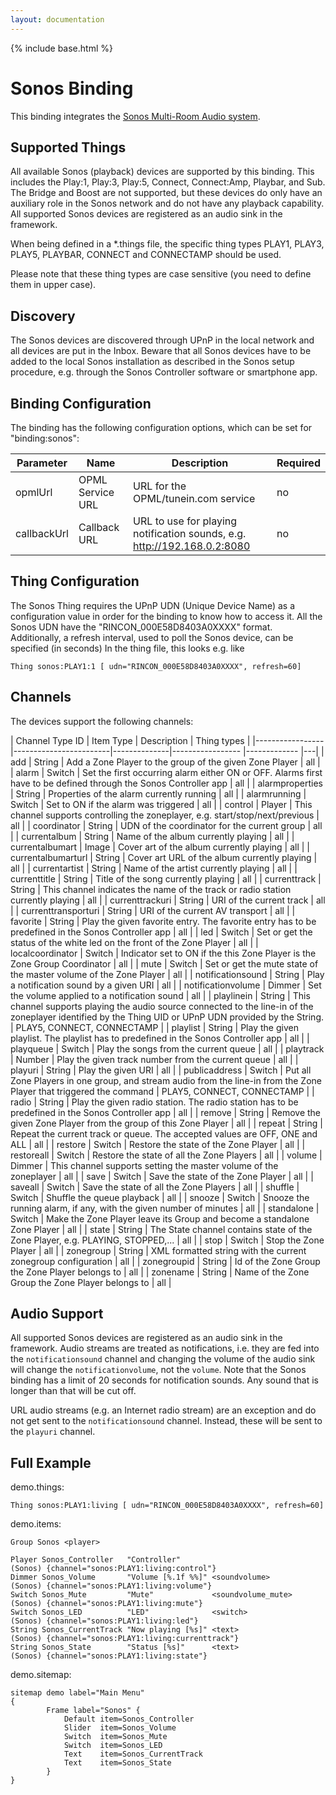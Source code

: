 ```yaml
---
layout: documentation
---
```


{% include base.html %}

# Sonos Binding

This binding integrates the [Sonos Multi-Room Audio system](http://www.sonos.com).

## Supported Things

All available Sonos (playback) devices are supported by this binding. This includes the Play:1, Play:3, Play:5, Connect, Connect:Amp, Playbar, and Sub. The Bridge and Boost are not supported, but these devices do only have an auxiliary role in the Sonos network and do not have any playback capability. All supported Sonos devices are registered as an audio sink in the framework.

When being defined in a \*.things file, the specific thing types PLAY1, PLAY3, PLAY5, PLAYBAR, CONNECT and CONNECTAMP should be used.

Please note that these thing types are case sensitive (you need to define them in upper case).

## Discovery

The Sonos devices are discovered through UPnP in the local network and all devices are put in the Inbox. Beware that all Sonos devices have to be added to the local Sonos installation as described in the Sonos setup procedure, e.g. through the Sonos Controller software or smartphone app.

## Binding Configuration

The binding has the following configuration options, which can be set for "binding:sonos":

| Parameter | Name    | Description  | Required |
|-----------------|------------------------|--------------|------------ |
| opmlUrl | OPML Service URL | URL for the OPML/tunein.com service | no |
| callbackUrl | Callback URL | URL to use for playing notification sounds, e.g. http://192.168.0.2:8080 | no |

## Thing Configuration

The Sonos Thing requires the UPnP UDN (Unique Device Name) as a configuration value in order for the binding to know how to access it. All the Sonos UDN have the "RINCON_000E58D8403A0XXXX" format. Additionally, a refresh interval, used to poll the Sonos device, can be specified (in seconds)
In the thing file, this looks e.g. like
```
Thing sonos:PLAY1:1 [ udn="RINCON_000E58D8403A0XXXX", refresh=60]
```

## Channels

The devices support the following channels:

| Channel Type ID | Item Type    | Description  | Thing types |
|-----------------|------------------------|--------------|----------------- |------------- |---|
| add | String | Add a Zone Player to the group of the given Zone Player | all |
| alarm | Switch | Set the first occurring alarm either ON or OFF. Alarms first have to be defined through the Sonos Controller app | all |
| alarmproperties | String | Properties of the alarm currently running | all |
| alarmrunning | Switch | Set to ON if the alarm was triggered | all |
| control | Player       | This channel supports controlling the zoneplayer, e.g. start/stop/next/previous | all |
| coordinator | String | UDN of the coordinator for the current group | all |
| currentalbum | String | Name of the album currently playing | all |
| currentalbumart | Image | Cover art of the album currently playing | all |
| currentalbumarturl | String | Cover art URL of the album currently playing | all |
| currentartist | String | Name of the artist currently playing | all |
| currenttitle | String | Title of the song currently playing | all |
| currenttrack | String       | This channel indicates the name of the track or radio station currently playing | all |
| currenttrackuri | String | URI of the current track | all |
| currenttransporturi | String | URI of the current AV transport | all |
| favorite | String | Play the given favorite entry. The favorite entry has to be predefined in the Sonos Controller app | all |
| led | Switch | Set or get the status of the white led on the front of the Zone Player | all |
| localcoordinator | Switch | Indicator set to ON if the this Zone Player is the Zone Group Coordinator | all |
| mute | Switch | Set or get the mute state of the master volume of the Zone Player | all |
| notificationsound | String | Play a notification sound by a given URI | all |
| notificationvolume | Dimmer | Set the volume applied to a notification sound | all |
| playlinein | String       | This channel supports playing the audio source connected to the line-in of the zoneplayer identified by the Thing UID or UPnP UDN provided by the String. | PLAY5, CONNECT, CONNECTAMP |
| playlist | String | Play the given playlist. The playlist has to predefined in the Sonos Controller app | all |
| playqueue | Switch | Play the songs from the current queue | all |
| playtrack | Number | Play the given track number from the current queue | all |
| playuri | String | Play the given URI | all |
| publicaddress | Switch | Put all Zone Players in one group, and stream audio from the line-in from the Zone Player that triggered the command | PLAY5, CONNECT, CONNECTAMP |
| radio | String | Play the given radio station. The radio station has to be predefined in the Sonos Controller app | all |
| remove | String | Remove the given Zone Player from the group of this Zone Player | all |
| repeat | String | Repeat the current track or queue. The accepted values are OFF, ONE and ALL | all |
| restore | Switch | Restore the state of the Zone Player | all |
| restoreall | Switch | Restore the state of all the Zone Players | all |
| volume | Dimmer       | This channel supports setting the master volume of the zoneplayer | all |
| save | Switch | Save the state of the Zone Player | all |
| saveall | Switch | Save the state of all the Zone Players | all |
| shuffle | Switch | Shuffle the queue playback | all |
| snooze | Switch | Snooze the running alarm, if any, with the given number of minutes | all |
| standalone | Switch | Make the Zone Player leave its Group and become a standalone Zone Player | all |
| state | String | The State channel contains state of the Zone Player, e.g. PLAYING, STOPPED,... | all |
| stop | Switch | Stop the Zone Player | all |
| zonegroup | String | XML formatted string with the current zonegroup configuration | all |
| zonegroupid | String | Id of the Zone Group the Zone Player belongs to | all |
| zonename | String | Name of the Zone Group the Zone Player belongs to | all |

## Audio Support

All supported Sonos devices are registered as an audio sink in the framework.
Audio streams are treated as notifications, i.e. they are fed into the `notificationsound` channel and changing the volume of the audio sink will change the `notificationvolume`, not the `volume`.
Note that the Sonos binding has a limit of 20 seconds for notification sounds. Any sound that is longer than that will be cut off.

URL audio streams (e.g. an Internet radio stream) are an exception and do not get sent to the `notificationsound` channel. Instead, these will be sent to the `playuri` channel.

## Full Example

demo.things:

```
Thing sonos:PLAY1:living [ udn="RINCON_000E58D8403A0XXXX", refresh=60]
```

demo.items:

```
Group Sonos <player>

Player Sonos_Controller   "Controller"                          (Sonos) {channel="sonos:PLAY1:living:control"}
Dimmer Sonos_Volume       "Volume [%.1f %%]" <soundvolume>      (Sonos) {channel="sonos:PLAY1:living:volume"}
Switch Sonos_Mute         "Mute"             <soundvolume_mute> (Sonos) {channel="sonos:PLAY1:living:mute"}
Switch Sonos_LED          "LED"              <switch>           (Sonos) {channel="sonos:PLAY1:living:led"}
String Sonos_CurrentTrack "Now playing [%s]" <text>             (Sonos) {channel="sonos:PLAY1:living:currenttrack"}
String Sonos_State        "Status [%s]"      <text>             (Sonos) {channel="sonos:PLAY1:living:state"}
```

demo.sitemap:

```
sitemap demo label="Main Menu"
{
		Frame label="Sonos" {
			Default item=Sonos_Controller
			Slider  item=Sonos_Volume
			Switch  item=Sonos_Mute
			Switch  item=Sonos_LED
			Text    item=Sonos_CurrentTrack		
			Text    item=Sonos_State
		}
}
```
